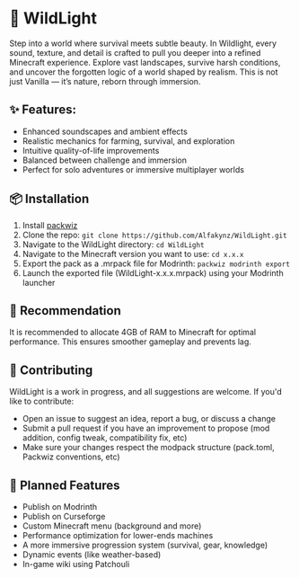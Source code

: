 # 🌲 WildLight

Step into a world where survival meets subtle beauty. In Wildlight, every sound, texture, and detail is crafted to pull you deeper into a refined Minecraft experience. Explore vast landscapes, survive harsh conditions, and uncover the forgotten logic of a world shaped by realism. This is not just Vanilla — it’s nature, reborn through immersion.

## ✨ Features:

- Enhanced soundscapes and ambient effects
- Realistic mechanics for farming, survival, and exploration
- Intuitive quality-of-life improvements
- Balanced between challenge and immersion
- Perfect for solo adventures or immersive multiplayer worlds

## 📦 Installation

1. Install [packwiz](https://packwiz.infra.link/)
2. Clone the repo: `git clone https://github.com/Alfakynz/WildLight.git`
3. Navigate to the WildLight directory: `cd WildLight`
4. Navigate to the Minecraft version you want to use: `cd x.x.x`
5. Export the pack as a .mrpack file for Modrinth: `packwiz modrinth export`
6. Launch the exported file (WildLight-x.x.x.mrpack) using your Modrinth launcher

## 🔧 Recommendation

It is recommended to allocate 4GB of RAM to Minecraft for optimal performance. This ensures smoother gameplay and prevents lag.

## 🤝 Contributing

WildLight is a work in progress, and all suggestions are welcome.
If you'd like to contribute:

- Open an issue to suggest an idea, report a bug, or discuss a change
- Submit a pull request if you have an improvement to propose (mod addition, config tweak, compatibility fix, etc)
- Make sure your changes respect the modpack structure (pack.toml, Packwiz conventions, etc)

## 🚀 Planned Features

- Publish on Modrinth
- Publish on Curseforge
- Custom Minecraft menu (background and more)
- Performance optimization for lower-ends machines
- A more immersive progression system (survival, gear, knowledge)
- Dynamic events (like weather-based)
- In-game wiki using Patchouli

